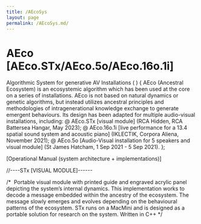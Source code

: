 ```yaml
---
title: /AEcoSys
layout: page
permalink: /AEcoSys.md/
---
```


# AEco [AEco.STx/AEco.5o/AEco.16o.1i]

Algorithmic System for generative AV Installations ( ) {
  AEco (Ancestral Ecosystem) is an ecosystemic algorithm which has been used at the core on a series of installations. AEco is not based on natural dynamics or genetic algorithms, but instead utilizes ancestral principles and methodologies of intragenerational knowledge exchange to generate emergent behaviours. Its design has been adapted for multiple audio-visual installations, including: 
 @ AEco.STx [visual module] (RCA Hidden, RCA Battersea Hangar, May 2023); 
 @ AEco.16o.1i [live performance for a 13.4 spatial sound system and acoustic piano] (IKLECTIK, Corpora Aliena, November 2021); 
 @ AEco.5o [Audio-Visual installation for 5 speakers and visual module] (St James Hatcham, 1 Sep 2021 - 5 Sep 2021). 
};


[Operational Manual (system architecture + implementations)]

//----STx [VISUAL MODULE]------

/* 
Portable visual module with printed guide and engraved acrylic panel depicting the system’s internal dynamics.
This implementation works to decode a message embedded within the ancestry of the ecosystem. The message slowly emerges and evolves depending on the behavioural patterns of the ecosystem.
STx runs on a MacMini and is designed as a portable solution for research on the system. Written in C++
*/



